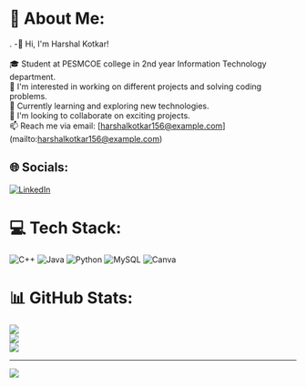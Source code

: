 # 💫 About Me:
. -👋 Hi, I'm Harshal Kotkar!<br><br>🎓 Student at PESMCOE college in 2nd year Information Technology department.<br>👀 I'm interested in working on different projects and solving coding problems.<br>🌱 Currently learning and exploring new technologies.<br>💞️ I'm looking to collaborate on exciting projects.<br>📫 Reach me via email: [harshalkotkar156@example.com] (mailto:harshalkotkar156@example.com)


## 🌐 Socials:
[![LinkedIn](https://img.shields.io/badge/LinkedIn-%230077B5.svg?logo=linkedin&logoColor=white)](https://linkedin.com/in/https://www.linkedin.com/in/harshal-kotkar-96134a263/) 

# 💻 Tech Stack:
![C++](https://img.shields.io/badge/c++-%2300599C.svg?style=for-the-badge&logo=c%2B%2B&logoColor=white) ![Java](https://img.shields.io/badge/java-%23ED8B00.svg?style=for-the-badge&logo=openjdk&logoColor=white) ![Python](https://img.shields.io/badge/python-3670A0?style=for-the-badge&logo=python&logoColor=ffdd54) ![MySQL](https://img.shields.io/badge/mysql-%2300000f.svg?style=for-the-badge&logo=mysql&logoColor=white) ![Canva](https://img.shields.io/badge/Canva-%2300C4CC.svg?style=for-the-badge&logo=Canva&logoColor=white)
# 📊 GitHub Stats:
![](https://github-readme-stats.vercel.app/api?username=harshalkotkar156&theme=gruvbox&hide_border=false&include_all_commits=false&count_private=false)<br/>
![](https://github-readme-streak-stats.herokuapp.com/?user=harshalkotkar156&theme=gruvbox&hide_border=false)<br/>
![](https://github-readme-stats.vercel.app/api/top-langs/?username=harshalkotkar156&theme=gruvbox&hide_border=false&include_all_commits=false&count_private=false&layout=compact)

---
[![](https://visitcount.itsvg.in/api?id=harshalkotkar156&icon=1&color=5)](https://visitcount.itsvg.in)

<!-- Proudly created with GPRM ( https://gprm.itsvg.in ) -->

